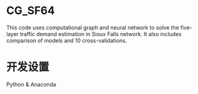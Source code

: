 # CG_SF64
This code uses computational graph and neural network to solve the five-layer traffic demand estimation in Sioux Falls network. It also includes comparison of models and 10 cross-validations.
# 开发设置
Python & Anaconda
